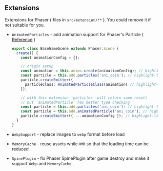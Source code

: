 ## Extensions <!-- {docsify-ignore-all} -->

Extensions for Phaser ( files in `src/extension/**` ). You could remove it if not suitable for you.

- `AnimatedParticles` - add animation support for Phaser's Particle ( [Reference](https://phaser.discourse.group/t/how-to-do-animated-particles-with-multiatlas/2850) )

  ```ts
  export class BaseGameScene extends Phaser.Scene {
    create() {
      const animationConfig = {};

      // origin setup
      const animation = this.anims.create(animationConfig); // highlight-line
      const particle = this.add.particles('ani_coin'); // highlight-line
      particle.createEmitter({
        particleClass: AnimatedParticleClass(animation) // highlight-line
      });

      // with this extension `particles` will return same result
      // but `animatedParticle` has better type checking
      const particle = this.add.particles('ani_coin'); // highlight-line
      const particle = this.add.animatedParticle('ani_coin'); // highlight-line
      particle.createEmitter({ ...animationConfig }); // highlight-line
    }
  }
  ```

- `WebpSupport` - replace images to `webp` format before load

- `MemoryCache` - reuse assets while `HMR` so that the loading time can be reduced

- `SpinePlugin` - fix Phaser SpinePlugin after game destroy and make it support `Webp` and `MemoryCache`
